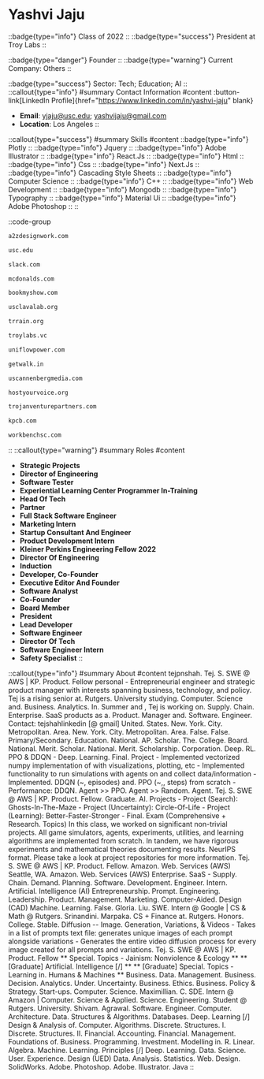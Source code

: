 # Yashvi Jaju
::badge{type="info"}
Class of 2022
::
::badge{type="success"}
President at Troy Labs
::

::badge{type="danger"}
Founder
::
::badge{type="warning"}
Current Company: Others
::

::badge{type="success"}
Sector: Tech; Education; AI
::
::callout{type="info"}
#summary
Contact Information
#content
:button-link[LinkedIn Profile]{href="https://www.linkedin.com/in/yashvi-jaju" blank}
- **Email**: yjaju@usc.edu; yashvijaju@gmail.com
- **Location**: Los Angeles
::

::callout{type="success"}
#summary
Skills
#content
::badge{type="info"}
Plotly
::
::badge{type="info"}
Jquery
::
::badge{type="info"}
Adobe Illustrator
::
::badge{type="info"}
React.Js
::
::badge{type="info"}
Html
::
::badge{type="info"}
Css
::
::badge{type="info"}
Next.Js
::
::badge{type="info"}
Cascading Style Sheets
::
::badge{type="info"}
Computer Science
::
::badge{type="info"}
C++
::
::badge{type="info"}
Web Development
::
::badge{type="info"}
Mongodb
::
::badge{type="info"}
Typography
::
::badge{type="info"}
Material Ui
::
::badge{type="info"}
Adobe Photoshop
::
::

::code-group
```bash [A2zdesignwork]
a2zdesignwork.com
```
```bash [University of Southern California]
usc.edu
```
```bash [Slack]
slack.com
```
```bash [McDonald's]
mcdonalds.com
```
```bash [BookMyShow]
bookmyshow.com
```
```bash [LavaLab USC]
usclavalab.org
```
```bash [Trust for Retailers and Retail Associates of India]
trrain.org
```
```bash [Troy Labs]
troylabs.vc
```
```bash [Uniflow Power]
uniflowpower.com
```
```bash [First WalkIn Technologies]
getwalk.in
```
```bash [USC Annenberg Media]
uscannenbergmedia.com
```
```bash [Host Your Voice]
hostyourvoice.org
```
```bash [Trojan Venture Partners]
trojanventurepartners.com
```
```bash [Kleiner Perkins Caufield & Byers]
kpcb.com
```
```bash [Workbench Sc]
workbenchsc.com
```
::
::callout{type="warning"}
#summary
Roles
#content
- **Strategic Projects**
- **Director of Engineering**
- **Software Tester**
- **Experiential Learning Center Programmer In-Training**
- **Head Of Tech**
- **Partner**
- **Full Stack Software Engineer**
- **Marketing Intern**
- **Startup Consultant And Engineer**
- **Product Development Intern**
- **Kleiner Perkins Engineering Fellow 2022**
- **Director Of Engineering**
- **Induction**
- **Developer, Co-Founder**
- **Executive Editor And Founder**
- **Software Analyst**
- **Co-Founder**
- **Board Member**
- **President**
- **Lead Developer**
- **Software Engineer**
- **Director Of Tech**
- **Software Engineer Intern**
- **Safety Specialist**
::

::callout{type="info"}
#summary
About
#content
tejpnshah. Tej. S. SWE @ AWS | KP. Product. Fellow personal - Entrepreneurial engineer and strategic product manager with interests spanning business, technology, and policy. Tej is a rising senior at. Rutgers. University studying. Computer. Science and. Business. Analytics. In. Summer and , Tej is working on. Supply. Chain. Enterprise. SaaS products as a. Product. Manager and. Software. Engineer. Contact: tejshahlinkedin [@ gmail] United. States. New. York. City. Metropolitan. Area. New. York. City. Metropolitan. Area. False. False. Primary/Secondary. Education. National. AP. Scholar. The. College. Board. National. Merit. Scholar. National. Merit. Scholarship. Corporation. Deep. RL. PPO & DDQN - Deep. Learning. Final. Project - Implemented vectorized numpy implementation of with visualizations, plotting, etc - Implemented functionality to run simulations with agents on and collect data/information - Implemented. DDQN (~, episodes) and. PPO (~,, steps) from scratch - Performance: DDQN. Agent >> PPO. Agent >> Random. Agent. Tej. S. SWE @ AWS | KP. Product. Fellow. Graduate. AI. Projects - Project (Search): Ghosts-In-The-Maze - Project (Uncertainty): Circle-Of-Life - Project (Learning): Better-Faster-Stronger - Final. Exam (Comprehensive + Research. Topics) In this class, we worked on significant non-trivial projects. All game simulators, agents, experiments, utilities, and learning algorithms are implemented from scratch. In tandem, we have rigorous experiments and mathematical theories documenting results. NeurIPS format. Please take a look at project repositories for more information. Tej. S. SWE @ AWS | KP. Product. Fellow. Amazon. Web. Services (AWS) Seattle, WA. Amazon. Web. Services (AWS) Enterprise. SaaS - Supply. Chain. Demand. Planning. Software. Development. Engineer. Intern. Artificial. Intelligence (AI) Entrepreneurship. Prompt. Engineering. Leadership. Product. Management. Marketing. Computer-Aided. Design (CAD) Machine. Learning. False. Gloria. Liu. SWE. Intern @ Google | CS & Math @ Rutgers. Srinandini. Marpaka. CS + Finance at. Rutgers. Honors. College. Stable. Diffusion -- Image. Generation, Variations, & Videos - Takes in a list of prompts text file: generates unique images of each prompt alongside variations - Generates the entire video diffusion process for every image created for all prompts and variations. Tej. S. SWE @ AWS | KP. Product. Fellow ** Special. Topics - Jainism: Nonviolence & Ecology ** ** [Graduate] Artificial. Intelligence [/] ** ** [Graduate] Special. Topics - Learning in. Humans & Machines ** Business. Data. Management. Business. Decision. Analytics. Under. Uncertainty. Business. Ethics. Business. Policy & Strategy. Start-ups. Computer. Science. Maximillian. C. SDE. Intern @ Amazon | Computer. Science & Applied. Science. Engineering. Student @ Rutgers. University. Shivam. Agrawal. Software. Engineer. Computer. Architecture. Data. Structures & Algorithms. Databases. Deep. Learning [/] Design & Analysis of. Computer. Algorithms. Discrete. Structures. I. Discrete. Structures. II. Financial. Accounting. Financial. Management. Foundations of. Business. Programming. Investment. Modelling in. R. Linear. Algebra. Machine. Learning. Principles [/] Deep. Learning. Data. Science. User. Experience. Design (UED) Data. Analysis. Statistics. Web. Design. SolidWorks. Adobe. Photoshop. Adobe. Illustrator. Java
::
